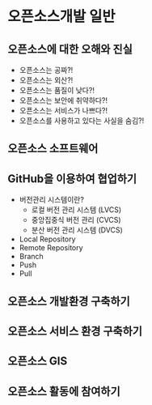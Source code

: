 # 오픈소스개발 일반

## 오픈소스에 대한 오해와 진실
- 오픈소스는 공짜?!
- 오픈소스는 외산?!
- 오픈소스는 품질이 낮다?!
- 오픈소스는 보안에 취약하다?!
- 오픈소스는 서비스가 나쁘다?!
- 오픈소스를 사용하고 있다는 사실을 숨김?!

## 오픈소스 소프트웨어

## GitHub을 이용하여 협업하기
- 버전관리 시스템이란?
  - 로컬 버전 관리 시스템 (LVCS)
  - 중앙집중식 버전 관리 (CVCS)
  - 분산 버전 관리 시스템 (DVCS)
- Local Repository
- Remote Repository
- Branch
- Push
- Pull

## 오픈소스 개발환경 구축하기

## 오픈소스 서비스 환경 구축하기

## 오픈소스 GIS
 
## 오픈소스 활동에 참여하기
